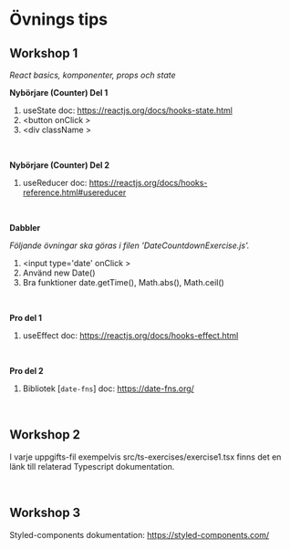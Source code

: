# Övnings tips

## Workshop 1

_React basics, komponenter, props och state_

**Nybörjare (Counter) Del 1**

1. useState doc: https://reactjs.org/docs/hooks-state.html
2. \<button onClick \>
3. \<div className \>

&nbsp;

**Nybörjare (Counter) Del 2**

1. useReducer doc: https://reactjs.org/docs/hooks-reference.html#usereducer

&nbsp;

**Dabbler**

_Följande övningar ska göras i filen 'DateCountdownExercise.js'._

1. \<input type='date' onClick \>
2. Använd new Date()
3. Bra funktioner date.getTime(), Math.abs(), Math.ceil()

&nbsp;

**Pro del 1**

1. useEffect doc: https://reactjs.org/docs/hooks-effect.html

&nbsp;

**Pro del 2**

1. Bibliotek [`date-fns`] doc: https://date-fns.org/

&nbsp;

## Workshop 2
I varje uppgifts-fil exempelvis src/ts-exercises/exercise1.tsx finns det en länk till relaterad Typescript dokumentation.

&nbsp;

## Workshop 3
Styled-components dokumentation: https://styled-components.com/